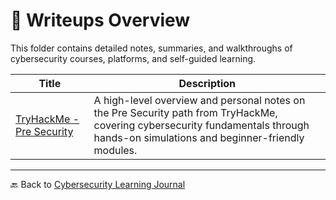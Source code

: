 # 📝 Writeups Overview

This folder contains detailed notes, summaries, and walkthroughs of cybersecurity courses, platforms, and self-guided learning.

| Title | Description |
|-------|-------------|
| [TryHackMe - Pre Security](pre-security.md) | A high-level overview and personal notes on the Pre Security path from TryHackMe, covering cybersecurity fundamentals through hands-on simulations and beginner-friendly modules. |

---

🔙 Back to [Cybersecurity Learning Journal](../README.md)
